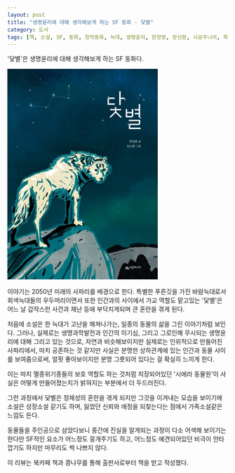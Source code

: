 ```yaml
---
layout: post
title: "생명윤리에 대해 생각해보게 하는 SF 동화 - 닻별"
category: 도서
tags: [책, 소설, SF, 동화, 창작동화, 늑대, 생명윤리, 한정영, 장선환, 시공주니어, 북카페 책과 콩나무, 서평]
---
```


'닻별'은
생명윤리에 대해 생각해보게 하는 SF 동화다.

![표지](/images/book/anchorstar-book-h480.jpg)

이야기는 2050년 미래의 사파리를 배경으로 한다.
특별한 푸른깃을 가진 바람늑대로서 회색늑대들의 우두머리이면서
또한 인간과의 사이에서 가교 역할도 맡고있는 '닻별'은
어느 날 갑작스런 사건과 재난 등에 부닥치게되며 큰 혼란을 겪게 된다.

처음에 소설은 한 늑대가 고난을 해쳐나가는, 일종의 동물의 삶을 그린 이야기처럼 보인다.
그러나, 실제로는 생명과학발전과 인간의 이기심, 그리고 그로인해 무시되는 생명윤리에 대해 그리고 있는 것으로,
자연과 비슷해보이지만 실제로는 인위적으로 만들어진 사파리에서,
마치 공존하는 것 같지만 사실은 분명한 상하관계에 있는 인간과 동물 사이를 보여줌으로써,
얼핏 좋아보이지만 분명 그릇되어 있다는 걸 확실히 느끼게 한다.

이는 마치 멸종위기종들의 보호 역할도 하는 것처럼 치장되어있던 '시에라 동물원'이
사실은 어떻게 만들어졌는지가 밝혀지는 부분에서 더 두드러진다.

그런 과정에서 닻별은 정체성의 혼란을 겪게 되지만 그것을 이겨내는 모습을 보이기에 소설은 성장소설 같기도 하며,
잃었던 신뢰와 애정을 되찾는다는 점에서 가족소설같은 느낌도 든다.

동물들을 주인공으로 삼았다보니 중간에 진실을 알게되는 과정이 다소 어색해 보이기는 한다만
SF적인 요소가 어느정도 뭉개주기도 하고,
어느정도 예견되어있던 비극이 안타깝기도 하지만
마무리도 썩 나쁘지 않다.



<div class="im im-info">
이 리뷰는 북카페 책과 콩나무를 통해 출판사로부터 책을 받고 작성했다.
</div>
